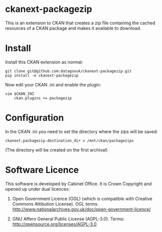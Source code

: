 # ckanext-packagezip

This is an extension to CKAN that creates a zip file containing the cached resources of a CKAN package and makes it available to download.

# Install

Install this CKAN extension as normal:

    git clone git@github.com:datagovuk/ckanext-packagezip.git
    pip install -e ckanext-packagezip

Now edit your CKAN .ini and enable the plugin:

    vim $CKAN_INI
        ckan.plugins += packagezip

# Configuration

In the CKAN .ini you need to set the directory where the zips will be saved:

    ckanext.packagezip.destination_dir = /mnt/ckan/packagezips

(The directory will be created on the first archival)

# Software Licence

This software is developed by Cabinet Office. It is Crown Copyright and opened up under dual licences:

1. Open Government Licence (OGL) (which is compatible with Creative Commons Attibution License). OGL terms: http://www.nationalarchives.gov.uk/doc/open-government-licence/

2. GNU Affero General Public License (AGPL-3.0). Terms: http://opensource.org/licenses/AGPL-3.0

